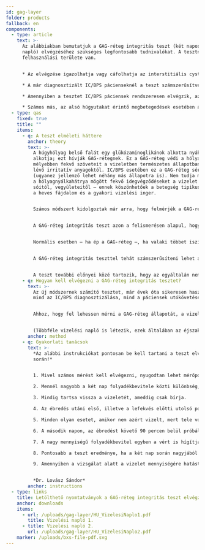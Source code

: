 ```yaml
---
id: gag-layer
folder: products
fallback: en
components:
  - type: article
    text: >-
      Az alábbiakban bemutatjuk a GAG-réteg integritás teszt (két napos vizelési
      napló) elvégzéséhez szükséges legfontosabb tudnivalókat. A tesztnek számos
      felhasználási területe van. 


      * Az elvégzése igazolhatja vagy cáfolhatja az interstitiális cystitis/hólyagfájdalom szindróma (IC/BPS) állapot fennállását. 

      * A már diagnosztizált IC/BPS pácienseknél a teszt számszerűsítve megmutatja az állapot súlyosságát.  

      * Amennyiben a tesztet IC/BPS páciensek rendszeresen elvégzik, az eredményekből a terapeutájuk megtudhatja, mennyire hatásos az alkalmazott terápia – illetve, hogy megfelelő gyakorisággal történnek-e a kezelések (például a hólyagfeltöltések). 

      * Számos más, az alsó húgyutakat érintő megbetegedések esetében a teszt megmutatja, fennáll-e a GAG-réteg deficienciája (hiányossága, sérülése), ami már önmagában is hozzájárul a megfelelő kezelés kiválasztásához, s ezzel a gyógyuláshoz. (Ilyenek a húgyúti fertőzések, vagy az onkoterápia a húgyhólyagot érintő komplikációi).
  - type: qas
    fixed: true
    title: ""
    items:
      - q: A teszt elméleti háttere
        anchor: theory
        text: >-
          A húgyhólyag belső falát egy glükózaminoglikánok alkotta nyákréteg
          alkotja; ezt hívják GAG-rétegnek. Ez a GAG-réteg védi a hólyag
          mélyebben fekvő szöveteit a vizeletben természetes állapotban is jelen
          lévő irritatív anyagoktól. IC/BPS esetében ez a GAG-réteg sérült
          (ugyanez jellemző lehet néhány más állapotra is). Nem tudja megvédeni
          a hólyagnyálkahátrya mögött fekvő idegvégződéseket a vizelet irritatív
          sóitól, vegyületeitől – ennek köszönhetőek a betegség tipikus tünetei:
          a heves fájdalom és a gyakori vizelési inger. 


          Számos módszert kidolgoztak már arra, hogy felmérjék a GAG-réteg állapotát. Ezek során különböző oldatokat instilláltak (fecskendeztek) be a hólyagba. Ám, e módszerek invazívak, és – egyes esetben – fájdalmasak voltak, a pontosságuk pedig sokszor elmaradt a várttól. A jelenlegi irányelvek e tesztek elvégzését nem javasolják. 


          A GAG-réteg integritás teszt azon a felismerésen alapul, hogy az irritatív anyagok a hólyagra gyakorolt hatásának vizsgálatához nem is kell semmit a hólyagba fecskendezni. Az ehhez szükséges összetevők (mint például a kálium) ugyanis eleve jelen vannak a vizeletben. Ebből következően, mennél koncentráltabb a vizelet, annál erősebb az irritáció – és annál súlyosabbak a tünetek. 


          Normális esetben – ha ép a GAG-réteg –, ha valaki többet iszik, többet is fog vizelni. Ugyanakkor, az egyes alkalmak során leadott vizelet mennyiségének – az úgynevezett vizeletporciók – átlaga nagyjából ugyanannyi lesz. Más a helyzet, ha sérült a GAG-réteg. A bőséges folyadékbevitel ugyanis felhígítja a vizeletet, ezért annak irritatív összetevői kisebb koncentrációban lesznek jelen – amely kisebb izgató hatáshoz, és a tünetek enyhüléséhez vezet. Ezért, akinek a GAG-rétege sérült (ilyenek az IC/BPS páciensek is), tovább tudják visszatartani a hígabb vizeletüket – ezért a vizeletporciók nagyobb lesznek. Következésképp, mennél súlyosabb a GAG-réteg állapota, annál nagyobb lesz a vizeletporciók közti különbség annak függvényében, hogy mennyire koncentrált maga a vizelet. 


          A GAG-réteg integritás teszttel tehát számszerűsíteni lehet a GAG-réteg elváltozásait. Vagyis, meg lehet határozni, százalékos formában le lehet írni, mekkora a különbség koncentrált és híg vizelet mellett a vizeletporciók között. 


          A teszt további előnyei közé tartozik, hogy az egyáltalán nem invazív, nem jár fájdalommal, és a páciensek bárhol, akár az otthonukban is el tudják végezni.
      - q: Hogyan kell elvégezni a GAG-réteg integritás tesztet?
        text: >-
          Az új módszernek számító tesztet, már évek óta sikeresen használjuk
          mind az IC/BPS diagnosztizálása, mind a páciensek utókövetése terén. 


          Ahhoz, hogy fel lehessen mérni a GAG-réteg állapotát, a vizeletporciók nagyságát koncentrált és híg vizelet mellett is meg kell mérni. Ehhez a páciensnek az 1. napon a lehető legkevesebb (nyáron 1,5 liter, télen 1 liter), a 2. napon a lehető legtöbb (nyáron 3,5 liter, télen 3 liter) folyadékot kell elfogyasztania. A teszt elvégzése során a vizeletet a lehető legtovább kell visszatartani. Mindkét nap során meg kell mérni a nappali vizeletporciók mindegyikét. Az 1. és a 2. napi porciók átlagának különbsége utal a GAG-réteg állapotára. 


          (Többféle vizelési napló is létezik, ezek általában az éjszakai porciókat is figyelembe veszik. A mi tapasztalataink azonban azt mutatják, erre nincs szükség; az éjszakai vizelet mennyiségét számos olyan tényező is befolyásolja, melyek nem vezethetőek vissza a húgyhólyag állapotára.)
        anchor: method
      - q: Gyakorlati tanácsok
        text: >-
          *Az alábbi instrukciókat pontosan be kell tartani a teszt elvégzése
          során!*


          1. Mivel számos mérést kell elvégezni, nyugodtan lehet mérőpohár helyett hagyományos konyhai mérleget használni, így ugyanis a vizelet bármilyen edényben felfogható. Helyezze az üres poharat a mérlegre, nullázza le az eszközt, majd tegye rá a mérlegre a teli poharat. Így ugyan a tömeget és nem a térfogatot fogja megmérni, ám egyrészt a két érték nagyjából megfeleltethető egymásnak, másrészt, mivel a vizeletporciók átlagának arányára van szükség, annak meghatározásához a tömegek is ugyanolyan jók. 

          2. Mennél nagyobb a két nap folyadékbevitele közti különbség, annál pontosabb lesz az eredmény. Ezért érdemes már az 1. napot megelőző délutántól kezdve mérsékelni a folyadékbevitelt. 

          3. Mindig tartsa vissza a vizeletét, ameddig csak bírja. 

          4. Az ébredés utáni első, illetve a lefekvés előtti utolsó porciót ne vegye figyelembe. Az első porció rendszerint jelentősen nagyobb, mint a többi, az utolsó pedig lényegesen kisebb, mivel sokan „megelőzési célból” mennek ki lefekvés előtt a mellékhelyiségre. 

          5. Minden olyan esetet, amikor nem azért vizelt, mert tele volt a hólyagja, hagyjon figyelmen kívül. (Ilyen eset például, ha valaki mielőtt elindul otthonról, megy el a mellékhelyiségre, hogy ne út közben kelljen ezt megtennie.) 

          6. A második napon, az ébredést követő 90 percen belül próbáljon meg legalább 1,5 liter folyadékot elfogyasztani. A nap során igyon további 2 liter folyadékot, egyenletesen elosztva; lehetőség szerint óránként 2 dl-t.  

          7. A nagy mennyiségű folyadékbevitel egyben a vért is hígítja, a veseműködést pedig számos hormon befolyásolja. Ebből következően a folyadékbevitel a vizeletporciókra gyakorolt hatása csak 2–2,5 órával később jelenik meg. Ezért, a 2. napon az ébredést követő 2–2,5 óra porcióit ne vegye figyelembe. 

          8. Pontosabb a teszt eredménye, ha a két nap során nagyjából ugyanazokat az élelmiszereket fogyasztja. Ezzel ugyanis biztosítható, hogy a különféle táplálékok bomlástermékei nem befolyásolják a vizeletporciókat. Az elfogyasztott folyadék lehetőség szerint víz, illetve híg kamilla, vagy hársfavirágtea legyen. Ezeket leszámítva nem kell más étkezési előírást betartania. 

          9. Amennyiben a vizsgálat alatt a vizelet mennyiségére hatást gyakorló gyógyszert szed (például vérnyomáscsökkentőt vagy vízhajtót), ne változtasson annak adagolásán az 1. napot megelőző naptól kezdve. Ellenkező esetben ugyanis a gyógyszer is befolyásolhatja a vizeletporciók közti különbséget, s így a teszt pontosságát is. 


          *Dr. Lovász Sándor*
        anchor: instructions
  - type: links
    title: Letölthető nyomtatványok a GAG-réteg integritás teszt elvégzéséhez
    anchor: downloads
    items:
      - url: /uploads/gag-layer/HU_VizelesiNaplo1.pdf
        title: Vizelési napló 1.
      - title: Vizelési napló 2.
        url: /uploads/gag-layer/HU_VizelesiNaplo2.pdf
    marker: /uploads/bxs-file-pdf.svg
---
```


